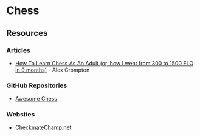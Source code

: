 # Chess

## Resources

### Articles

* [How To Learn Chess As An Adult (or, how I went from 300 to 1500 ELO in 9 months)](https://www.alexcrompton.com/blog/how-to-learn-chess) - Alex Crompton

### GitHub Repositories

* [Awesome Chess](https://github.com/hkirat/awesome-chess)

### Websites

* [CheckmateChamp.net](https://www.checkmatechamp.net/)
